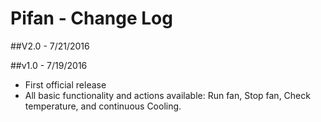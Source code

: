 # Pifan - Change Log

##V2.0 - 7/21/2016

##v1.0 - 7/19/2016

* First official release
* All basic functionality and actions available: Run fan, Stop fan, Check temperature, and continuous Cooling.
